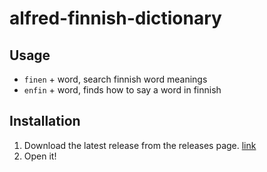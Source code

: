 # alfred-finnish-dictionary

## Usage

* `finen` + word, search finnish word meanings
* `enfin` + word, finds how to say a word in finnish

## Installation

1. Download the latest release from the releases page. [link](https://github.com/albertoxamin/alfred-finnish-dictionary/releases/tag/stable)
2. Open it!